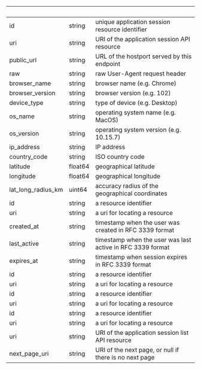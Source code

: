 <!-- Code generated for API Clients. DO NOT EDIT. -->

| &nbsp;             | &nbsp;  | &nbsp;                                                     |
| ------------------ | ------- | ---------------------------------------------------------- |
| id                 | string  | unique application session resource identifier             |
| uri                | string  | URI of the application session API resource                |
| public_url         | string  | URL of the hostport served by this endpoint                |
| raw                | string  | raw User-Agent request header                              |
| browser_name       | string  | browser name (e.g. Chrome)                                 |
| browser_version    | string  | browser version (e.g. 102)                                 |
| device_type        | string  | type of device (e.g. Desktop)                              |
| os_name            | string  | operating system name (e.g. MacOS)                         |
| os_version         | string  | operating system version (e.g. 10.15.7)                    |
| ip_address         | string  | IP address                                                 |
| country_code       | string  | ISO country code                                           |
| latitude           | float64 | geographical latitude                                      |
| longitude          | float64 | geographical longitude                                     |
| lat_long_radius_km | uint64  | accuracy radius of the geographical coordinates            |
| id                 | string  | a resource identifier                                      |
| uri                | string  | a uri for locating a resource                              |
| created_at         | string  | timestamp when the user was created in RFC 3339 format     |
| last_active        | string  | timestamp when the user was last active in RFC 3339 format |
| expires_at         | string  | timestamp when session expires in RFC 3339 format          |
| id                 | string  | a resource identifier                                      |
| uri                | string  | a uri for locating a resource                              |
| id                 | string  | a resource identifier                                      |
| uri                | string  | a uri for locating a resource                              |
| id                 | string  | a resource identifier                                      |
| uri                | string  | a uri for locating a resource                              |
| uri                | string  | URI of the application session list API resource           |
| next_page_uri      | string  | URI of the next page, or null if there is no next page     |
